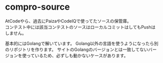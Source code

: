 # compro-source

AtCodeやら、過去にPaizaやCodeIQで使ってたソースの保管庫。  
コンテスト中には該当コンテストのソースはローカルコミットはしてもPushはしません。

基本的にはGolangで解いています。
Golang以外の言語を使うようになったら別のリポジトリを作ります。
サイトのGolangのバージョンとは一致してないバージョンを使っているため、必ずしも動かないケースがあります。
